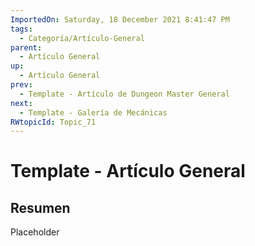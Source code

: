 ```yaml
---
ImportedOn: Saturday, 18 December 2021 8:41:47 PM
tags:
  - Categoría/Artículo-General
parent:
  - Artículo General
up:
  - Artículo General
prev:
  - Template - Artículo de Dungeon Master General
next:
  - Template - Galería de Mecánicas
RWtopicId: Topic_71
---
```

# Template - Artículo General
## Resumen
Placeholder

